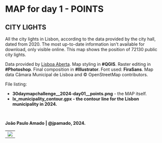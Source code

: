 <h1>MAP for day 1 - POINTS</h1>
<h2>CITY LIGHTS</h2> 
<p>All the city lights in Lisbon, according to the data provided by the city hall, dated from 2020. The most up-to-date information isn't available for download, only visible online. This map shows the position of 72130 public city lights.</p>
<p>Data provided by <a href="https://lisboaaberta.cm-lisboa.pt/index.php/pt/">Lisboa Aberta</a>. Map styling in <b>#QGIS</b>. Raster editing in <b>#Photoshop</b>. Final composition in <b>#Illustrator</b>. Font used: <b>FiraSans</b>. Map data Câmara Municipal de Lisboa and  © OpenStreetMap contributors.
</p>
<p>File listing:</p>
<ul>
<li><b>30daymapchallenge__2024-day01__points.png</b> - the MAP itself.</li>
<li><b>lx_municipality_contour.gpx<b> - the contour line for the Lisbon municipality in 2024.</li>
</ul>
<p>&nbsp;</p>
<p>João Paulo Amado | @jpamado, 2024.</p>
<table>
<tr>
<td style="border:thin #000">
<img src="30daymapchallenge__2024-day01__points.png" width=auto>
</td>
</tr>
</table>

